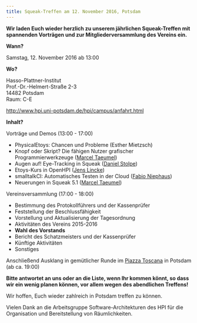 ```yaml
---
title: Squeak-Treffen am 12. November 2016, Potsdam
---
```

**Wir laden Euch wieder herzlich zu unserem jährlichen Squeak-Treffen mit
spannenden Vorträgen und zur Mitgliederversammlung des Vereins ein.**

**Wann?**

Samstag, 12. November 2016 ab 13:00

**Wo?**

Hasso-Plattner-Institut
<br /> Prof.-Dr.-Helmert-Straße 2-3
<br /> 14482 Potsdam
<br /> Raum: C-E

<http://www.hpi.uni-potsdam.de/hpi/campus/anfahrt.html>

**Inhalt?**  

Vorträge und Demos (13:00 - 17:00)

- PhysicalEtoys: Chancen und Probleme (Esther Mietzsch)
- Knopf oder Skript? Die fähigen Nutzer grafischer Programmierwerkzeuge ([Marcel Taeumel](https://github.com/marceltaeumel))
- Augen auf! Eye-Tracking in Squeak ([Daniel Stolpe](https://github.com/numberpi))
- Etoys-Kurs in OpenHPI ([Jens Lincke](https://github.com/JensLincke))
- smalltalkCI: Automatisches Testen in der Cloud ([Fabio Niephaus](https://github.com/fniephaus))
- Neuerungen in Squeak 5.1 ([Marcel Taeumel](https://github.com/marceltaeumel))

Vereinsversammlung (17:00 - 18:00)

- Bestimmung des Protokollführers und der Kassenprüfer
- Feststellung der Beschlussfähigkeit
- Vorstellung und Aktualisierung der Tagesordnung
- Aktivitäten des Vereins 2015-2016
- **Wahl des Vorstands**
- Bericht des Schatzmeisters und der Kassenprüfer
- Künftige Aktivitäten
- Sonstiges

Anschließend Ausklang in gemütlicher Runde im [Piazza Toscana](http://www.piazza-toscana.de/) in Potsdam (ab ca. 19:00)

**Bitte antwortet an uns oder an die Liste, wenn Ihr kommen könnt, so dass wir
ein wenig planen können, vor allem wegen des abendlichen Treffens!**

Wir hoffen, Euch wieder zahlreich in Potsdam treffen zu können.

Vielen Dank an die Arbeitsgruppe Software-Architekturen des HPI 
für die Organisation und Bereitstellung von Räumlichkeiten.
